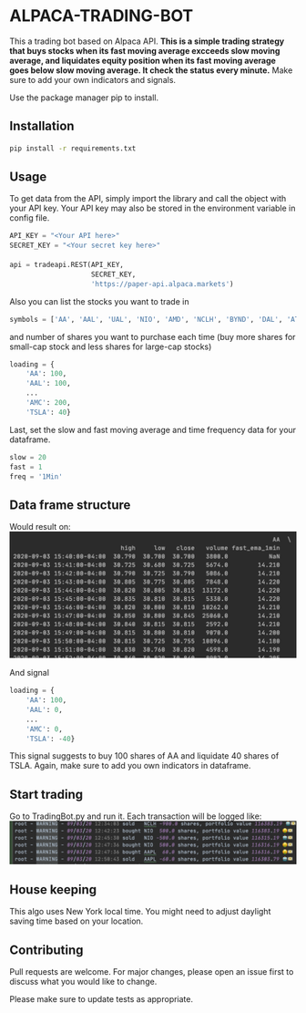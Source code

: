 # ALPACA-TRADING-BOT
This a trading bot based on Alpaca API. **This is a simple trading strategy that buys stocks when its fast moving average excceeds slow moving average, and liquidates equity position when its fast moving average goes below slow moving average. It check the status every minute.** Make sure to add your own indicators and signals.

Use the package manager pip to install.
## Installation
```bash
pip install -r requirements.txt
```

## Usage
To get data from the API, simply import the library and call the object with your API key. Your API key may also be stored in the environment variable in config file.
```python
API_KEY = "<Your API here>"
SECRET_KEY = "<Your secret key here>"

api = tradeapi.REST(API_KEY,
                    SECRET_KEY,
                    'https://paper-api.alpaca.markets')
```
Also you can list the stocks you want to trade in 
```python
symbols = ['AA', 'AAL', 'UAL', 'NIO', 'AMD', 'NCLH', 'BYND', 'DAL', 'ATVI', 'WORK', 'VIRT', 'AAPL', 'AMC', 'TSLA']
```
and number of shares you want to purchase each time (buy more shares for small-cap stock and less shares for large-cap stocks)
```python
loading = {
    'AA': 100,
    'AAL': 100,
    ... 
    'AMC': 200,
    'TSLA': 40}
```
Last, set the slow and fast moving average and time frequency data for your dataframe.
```python
slow = 20
fast = 1
freq = '1Min'
```

## Data frame structure

Would result on:
![](images/dataframe.png)

And signal 
```python
loading = {
    'AA': 100,
    'AAL': 0,
    ... 
    'AMC': 0,
    'TSLA': -40}
```
This signal suggests to buy 100 shares of AA and liquidate 40 shares of TSLA.
Again, make sure to add you own indicators in dataframe. 

## Start trading

Go to TradingBot.py and run it. 
Each transaction will be logged like:
![](images/log.png)

## House keeping
This algo uses New York local time. You might need to adjust daylight saving time based on your location.


## Contributing
Pull requests are welcome. For major changes, please open an issue first to discuss what you would like to change.

Please make sure to update tests as appropriate.
